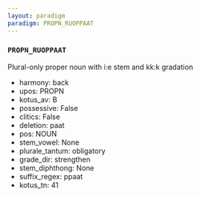 ```yaml
---
layout: paradigm
paradigm: PROPN_RUOPPAAT
---
```

### ` PROPN_RUOPPAAT `

Plural-only proper noun with i:e stem and kk:k gradation
* harmony: back
* upos: PROPN
* kotus_av: B
* possessive: False
* clitics: False
* deletion: paat
* pos: NOUN
* stem_vowel: None
* plurale_tantum: obligatory
* grade_dir: strengthen
* stem_diphthong: None
* suffix_regex: ppaat
* kotus_tn: 41
